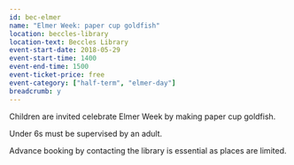```yaml
---
id: bec-elmer
name: "Elmer Week: paper cup goldfish"
location: beccles-library
location-text: Beccles Library
event-start-date: 2018-05-29
event-start-time: 1400
event-end-time: 1500
event-ticket-price: free
event-category: ["half-term", "elmer-day"]
breadcrumb: y
---
```


Children are invited celebrate Elmer Week by making paper cup goldfish.

Under 6s must be supervised by an adult.

Advance booking by contacting the library is essential as places are limited.

